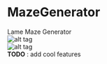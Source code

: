 # MazeGenerator
Lame Maze Generator <br>
![alt tag](https://cloud.githubusercontent.com/assets/13079342/24508791/32362632-1582-11e7-8283-a56c61296357.png)<br>
![alt tag](https://cloud.githubusercontent.com/assets/13079342/24508798/399060f0-1582-11e7-8eac-918887e5dbe8.png)<br>
**TODO** : add cool features 
